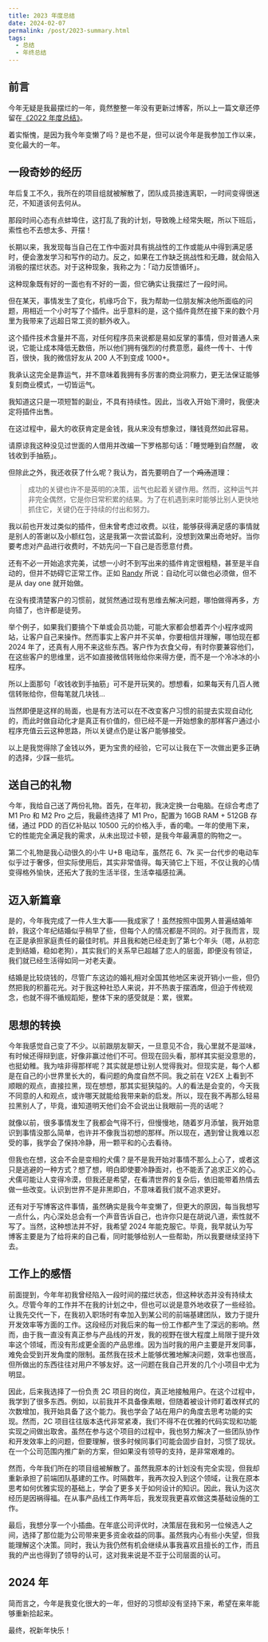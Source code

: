 ```yaml
---
title: 2023 年度总结
date: 2024-02-07
permalink: /post/2023-summary.html
tags: 
  - 总结
  - 年终总结
---
```


## 前言

今年无疑是我最摆烂的一年，竟然整整一年没有更新过博客，所以上一篇文章还停留在[《2022 年度总结》](https://4ark.me/post/2022-summary.html)。

着实惭愧，是因为我今年变懒了吗？是也不是，但可以说今年是我参加工作以来，变化最大的一年。

## 一段奇妙的经历

年后复工不久，我所在的项目组就被解散了，团队成员接连离职，一时间变得很迷茫，不知道该何去何从。

那段时间心态有点蚌埠住，这打乱了我的计划，导致晚上经常失眠，所以下班后，索性也不去想太多、开摆！

长期以来，我发现每当自己在工作中面对具有挑战性的工作或能从中得到满足感时，便会激发学习和写作的动力。反之，如果在工作缺乏挑战性和无趣，就会陷入消极的摆烂状态。对于这种现象，我称之为：「动力反馈循环」。

这种现象既有好的一面也有不好的一面，但它确实让我摆烂了一段时间。

但在某天，事情发生了变化，机缘巧合下，我为帮助一位朋友解决他所面临的问题，用相近一个小时写了个插件。出乎意料的是，这个插件竟然在接下来的数个月里为我带来了远超日常工资的额外收入。

这个插件技术含量并不高，对任何程序员来说都是易如反掌的事情，但对普通人来说，它能让成本降低无数倍，所以他们拥有强烈的付费意愿，最终一传十、十传百，很快，我的微信好友从 200 人不到变成 1000+。

我承认这完全是靠运气，并不意味着我拥有多厉害的商业洞察力，更无法保证能够复刻商业模式，一切皆运气。

我知道这只是一项短暂的副业，不具有持续性。因此，当收入开始下滑时，我便决定将插件出售。

在这过程中，最大的收获肯定是金钱，我从来没有想象过，赚钱竟然如此容易。

请原谅我这种没见过世面的人借用并改编一下罗格那句话：「睡觉睡到自然醒， 收钱收到手抽筋」。

但除此之外，我还收获了什么呢？我认为，首先要明白了一个~~鸡汤~~道理：

> 成功的关键也许不是英明的决策，运气也起着关键作用。然而，这种运气并非完全偶然，它是你日常积累的结果。为了在机遇到来时能够比别人更快地抓住它，关键仍在于持续的付出和努力。

我以前也开发过类似的插件，但未曾考虑过收费。以往，能够获得满足感的事情就是别人的答谢以及小额红包，这是我第一次尝试盈利，没想到效果出奇地好。当你要考虑对产品进行收费时，不妨先问一下自己是否愿意付费。

还有不必一开始追求完美，试想一小时不到写出来的插件肯定很粗糙，甚至是半自动的，但并不妨碍它正常工作。正如 [Randy](https://lutaonan.com/blog/my-extension-sold-1k-yuan/#%E6%80%BB%E7%BB%93) 所说：自动化可以做也必须做，但不是从 day one 就开始做。

在没有摸清楚客户的习惯前，就贸然通过现有思维去解决问题，哪怕做得再多，方向错了，也许都是徒劳。

举个例子，如果我们要搞个下单或会员功能，可能大家都会想着弄个小程序或网站，让客户自己来操作。然而事实上客户并不买单，你要相信并理解，哪怕现在都 2024 年了，还真有人用不来这些东西。客户作为衣食父母，有时你要兼容他们，在这些客户的思维里，远不如直接微信转账给你来得方便，而不是一个冷冰冰的小程序。

所以上面那句「收钱收到手抽筋」可不是开玩笑的。想想看，如果每天有几百人微信转账给你，但每笔就几块钱...

当然即便是这样的局面，也是有方法可以在不改变客户习惯的前提去实现自动化的，而此时做自动化才是真正有价值的，但已经不是一开始想象的那样客户通过小程序充值云云这种思路，所以关键点仍是让客户能够接受。

以上是我觉得除了金钱以外，更为宝贵的经验，它可以让我在下一次做出更多正确的选择，少踩一些坑。

## 送自己的礼物

今年，我给自己送了两份礼物。首先，在年初，我决定换一台电脑。在综合考虑了 M1 Pro 和 M2 Pro 之后，我最终选择了 M1 Pro，配置为 16GB RAM + 512GB 存储，通过 PDD 的百亿补贴以 10500 元的价格入手，香的嘞。一年的使用下来，它的性能完全满足我的需求，从未出现过卡顿，是我今年最满意的购物之一。

第二个礼物是我心动很久的小牛 U+B 电动车，虽然花 6、7k 买一台代步的电动车似乎过于奢侈，但实际使用后，其实非常值得。每天骑它上下班，不仅让我的心情变得格外愉快，还拓大了我的生活半径，生活幸福感拉满。

## 迈入新篇章

是的，今年我完成了一件人生大事——我成家了！虽然按照中国男人普遍结婚年龄，我这个年纪结婚似乎稍早了些，但每个人的情况都是不同的。对于我而言，现在正是承担家庭责任的最佳时机。并且我和她已经走到了第七个年头（嗯，从初恋走到结婚，稳如老狗），其实我们的关系早已超越了恋人的层面，即便没有领证，我们就已经生活得如同一对老夫妻。

结婚是比较烧钱的，尽管广东这边的婚礼相对全国其他地区来说开销小一些，但仍然把我的积蓄花光。对于我这种社恐人来说，并不热衷于摆酒席，但迫于传统观念，也就不得不循规蹈矩，整体下来的感受就是：累，很累。

## 思想的转换

今年我感觉自己变了不少。以前跟朋友聊天，一旦意见不合，我心里就不是滋味，有时候还得辩到底，好像非赢过他们不可。但现在回头看，那样其实挺没意思的，也挺幼稚。我为啥非得那样呢？其实就是想让别人觉得我对。但现实是，每个人都是在自己的小世界里长大的，看问题的角度自然不同。我之前在 V2EX 上看到不顺眼的观点，直接拉黑，现在想想，那其实挺狭隘的。人的看法是会变的，今天我不同意的人和观点，或许哪天就能给我带来新的启发。所以，现在我不再那么轻易拉黑别人了，毕竟，谁知道明天他们会不会说出让我眼前一亮的话呢？

就像以前，很多事情发生了我都会气得不行，但慢慢地，随着岁月添皱，我开始意识到事情没那么简单，也许并不像我当初想的那样。所以现在，遇到曾让我难以忍受的事，我学会了保持冷静，用一颗平和的心去看待。

但我也在想，这会不会是变相的犬儒？是不是我开始对事情不那么上心了，或者这只是逃避的一种方式？想了想，明白即使要冷静面对，也不能丢了追求正义的心。犬儒可能让人变得冷漠，但我还是希望，在看清世界的复杂后，依旧能带着热情去做一些改变。认识到世界不是非黑即白，不意味着我们就不追求更好。

还有对于写博客这件事情，虽然确实是我今年变懒了，但更大的原因，每当我想写一点什么，内心深处总会有一个声音告诉自己，也许你只是在胡说八道，索性就不写了。当然，这种想法并不好，我希望 2024 年能克服它。毕竟，我早就认为写博客主要是为了给将来的自己看，同时能够给别人一些帮助，所以我要继续坚持下去。

## 工作上的感悟

前面提到，今年年初我曾经陷入一段时间的摆烂状态，但这种状态并没有持续太久。尽管今年的工作并不在我的计划之中，但也可以说是意外地收获了一些经验。让我先交代一下，在我初入职场时有幸加入到某公司的前端基建团队，致力于提升开发效率等方面的工作。这段经历对我后来的每一份工作都产生了深远的影响。然而，由于我一直没有真正参与产品线的开发，我的视野在很大程度上局限于提升效率这个领域，而没有形成更全面的产品思维。因为当时我的用户主要是开发同事，难免会受到开发角度的限制。虽然我在技术上能够优雅地解决问题，效率也很高，但所做出的东西往往对用户不够友好。这一问题在我自己开发的几个小项目中尤为明显。

因此，后来我选择了一份负责 2C 项目的岗位，真正地接触用户。在这个过程中，我学到了很多东西。例如，以前我并不具备像素眼，但随着被设计师盯着改样式的次数增加，我开始具备了这个能力。我也学会了站在用户的角度去思考功能的实现。然而，2C 项目往往版本迭代非常紧凑，我们不得不在优雅的代码实现和功能实现之间做出取舍。虽然在参与这个项目的过程中，我也努力解决了一些团队协作和开发效率上的问题，但要理解，很多时候同事们可能会固步自封，习惯了现状。在一个公司范围内推广新的方案，但如果没有领导的支持，是非常艰难的。

然而，今年我们所在的项目组被解散了。虽然我原本的计划没有完全实现，但我却重新承担了前端团队基建的工作。时隔数年，我再次投入到这个领域，让我在原本思考如何优雅实现的基础上，学会了更多关于如何设计的知识。因此，我认为这次经历是因祸得福。在从事产品线工作两年后，我发现我更喜欢做这类基础设施的工作。

最后，我想分享一个小插曲。在年底公司评优时，决策层在我和另一位候选人之间，选择了那位能为公司带来更多资金收益的同事。虽然我内心有些小失望，但我能理解这个决策。同时，我认为我仍然有机会继续从事我喜欢且擅长的工作，而且我的产出也得到了领导的认可，这对我来说是不亚于公司层面的认可。

## 2024 年

简而言之，今年是我变化很大的一年，但好的习惯却没有坚持下来，希望在来年能够重新拾起来。

最终，祝新年快乐！